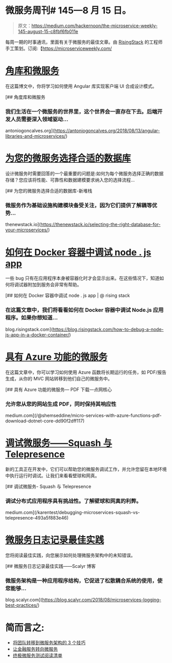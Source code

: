 # 微服务周刊# 145—8 月 15 日。

> 原文：<https://medium.com/hackernoon/the-microservice-weekly-145-august-15-c8fbf6fb011e>

每周一期的时事通讯，里面有关于微服务的最佳文章。由 [RisingStack](http://risingstack.com) 的工程师手工策划。订阅:【https://microserviceweekly.com/ 

# [角库和微服务](https://antoniogoncalves.org/2018/08/13/angular-libraries-and-microservices/)

在这篇博文中，你将学习如何使用 Angular 库实现客户端 UI 合成设计模式。

 [## 角度库和微服务

### 我们生活在一个微服务的世界里，这个世界会一直存在下去。后端开发人员需要深入领域驱动…

antoniogoncalves.org](https://antoniogoncalves.org/2018/08/13/angular-libraries-and-microservices/) 

# [为您的微服务选择合适的数据库](https://thenewstack.io/selecting-the-right-database-for-your-microservices/)

设计微服务时需要回答的一个最重要的问题是:如何为每个微服务选择正确的数据存储？您应该将性能、可靠性和数据建模要求纳入您的选择流程…

[](https://thenewstack.io/selecting-the-right-database-for-your-microservices/) [## 为您的微服务选择合适的数据库-新堆栈

### 微服务作为基础设施构建模块备受关注，因为它们提供了解耦等优势…

thenewstack.io](https://thenewstack.io/selecting-the-right-database-for-your-microservices/) 

# [如何在 Docker 容器中调试 node . js app](https://blog.risingstack.com/how-to-debug-a-node-js-app-in-a-docker-container/)

一些 bug 只有在应用程序本身被容器化时才会显示出来。在这些情况下，知道如何将调试器附加到服务会非常有帮助。

[](https://blog.risingstack.com/how-to-debug-a-node-js-app-in-a-docker-container/) [## 如何在 Docker 容器中调试 node . js app | @ rising stack

### 在这篇文章中，我们将看看如何在 Docker 容器中调试 Node.js 应用程序。如果你想知道…

blog.risingstack.com](https://blog.risingstack.com/how-to-debug-a-node-js-app-in-a-docker-container/) 

# [具有 Azure 功能的微服务](/@shemseddine/micro-services-with-azure-functions-pdf-download-dotnet-core-dd90f2dff117)

在这篇文章中，你可以学习如何使用 Azure 函数将长期运行的任务，如 PDF/报告生成，从你的 MVC 网站转移到他们自己的微服务中。

[](/@shemseddine/micro-services-with-azure-functions-pdf-download-dotnet-core-dd90f2dff117) [## 具有 Azure 功能的微服务— PDF 下载—点网核心

### 允许您从您的网站生成 PDF，同时保持其响应性

medium.com](/@shemseddine/micro-services-with-azure-functions-pdf-download-dotnet-core-dd90f2dff117) 

# [调试微服务——Squash 与 Telepresence](/karentest/debugging-microservices-squash-vs-telepresence-493a5f883e46)

新的工具正在开发中，它们可以帮助您的微服务调试工作，并允许您留在本地环境中执行运行时调试。让我们来看看壁球和网真。

[](/karentest/debugging-microservices-squash-vs-telepresence-493a5f883e46) [## 调试微服务- Squash 与 Telepresence

### 调试分布式应用程序具有挑战性。了解壁球和网真的利弊。

medium.com](/karentest/debugging-microservices-squash-vs-telepresence-493a5f883e46) 

# [微服务日志记录最佳实践](https://blog.scalyr.com/2018/08/microservices-logging-best-practices/)

您将阅读最佳实践，向您展示如何处理微服务架构中的未知错误。

[](https://blog.scalyr.com/2018/08/microservices-logging-best-practices/) [## 微服务日志记录最佳实践——Scalyr 博客

### 微服务架构是一种应用程序结构，它促进了松散耦合系统的使用，使您能够…

blog.scalyr.com](https://blog.scalyr.com/2018/08/microservices-logging-best-practices/) 

# 简而言之:

*   [将团队转移到微服务架构的 3 个技巧](https://opensource.com/article/18/8/microservices-team-challenges)
*   [让金融服务转向微服务](https://dzone.com/articles/enabling-the-financial-services-shift-to-microserv)
*   [终极微服务测试阅读清单](https://techbeacon.com/ultimate-microservices-testing-reading-list)